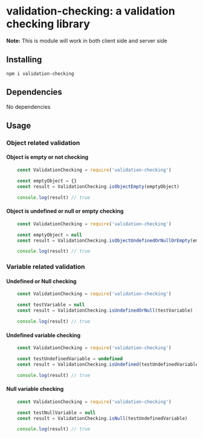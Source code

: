 # validation-checking: a validation checking library

**Note:** This is module will work in both client side and server side

## Installing

```
npm i validation-checking
```

## Dependencies

No dependencies

## Usage
### Object related validation
#### Object is empty or not checking
```js
    const ValidationChecking = require('validation-checking')

    const emptyObject = {}
    const result = ValidationChecking.isObjectEmpty(emptyObject)

    console.log(result) // true
```

#### Object is undefined or null or empty checking
```js
    const ValidationChecking = require('validation-checking')

    const emptyObject = null
    const result = ValidationChecking.isObjectUndefinedOrNullOrEmpty(emptyObject)

    console.log(result) // true
```

### Variable related validation
#### Undefined or Null checking
```js
    const ValidationChecking = require('validation-checking')

    const testVariable = null
    const result = ValidationChecking.isUndefinedOrNull(testVariable)

    console.log(result) // true
```


#### Undefined variable checking
```js
    const ValidationChecking = require('validation-checking')

    const testUndefinedVariable = undefined
    const result = ValidationChecking.isUndefined(testUndefinedVariable)

    console.log(result) // true
```

#### Null variable checking
```js
    const ValidationChecking = require('validation-checking')

    const testNullVariable = null
    const result = ValidationChecking.isNull(testUndefinedVariable)

    console.log(result) // true
```